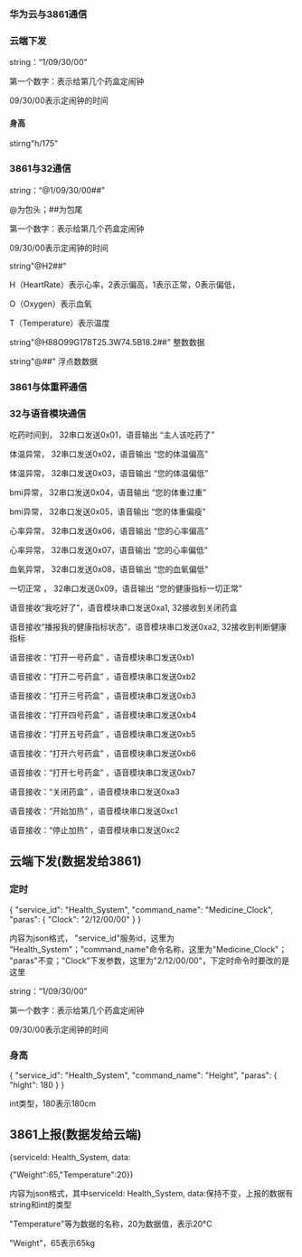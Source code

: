 ### 华为云与3861通信

### 云端下发



string：“1/09/30/00”

第一个数字：表示给第几个药盒定闹钟

09/30/00表示定闹钟的时间

#### 身高

stirng"h/175"





### 3861与32通信

string：“@1/09/30/00##”

@为包头；##为包尾

第一个数字：表示给第几个药盒定闹钟

09/30/00表示定闹钟的时间



string"@H2##"

H（HeartRate）表示心率，2表示偏高，1表示正常，0表示偏低，

O（Oxygen）表示血氧

T（Temperature）表示温度

string"@H88O99G178T25.3W74.5B18.2##"    		整数数据

string"@##"					浮点数数据

### 3861与体重秤通信







### 32与语音模块通信

吃药时间到，	32串口发送0x01，语音输出 “主人该吃药了”

体温异常，		32串口发送0x02，语音输出 “您的体温偏高”

体温异常，		32串口发送0x03，语音输出 “您的体温偏低”

bmi异常，		32串口发送0x04，语音输出 “您的体重过重”

bmi异常，		32串口发送0x05，语音输出 “您的体重偏瘦”

心率异常，		32串口发送0x06，语音输出 “您的心率偏高”

心率异常，		32串口发送0x07，语音输出 “您的心率偏低”

血氧异常，		32串口发送0x08，语音输出 “您的血氧偏低”

一切正常 ，		32串口发送0x09，语音输出 “您的健康指标一切正常”



语音接收“我吃好了”，语音模块串口发送0xa1, 32接收到关闭药盒

语音接收“播报我的健康指标状态”，语音模块串口发送0xa2, 32接收到判断健康指标



语音接收：“打开一号药盒” ，语音模块串口发送0xb1

语音接收：“打开二号药盒” ，语音模块串口发送0xb2

语音接收：“打开三号药盒” ，语音模块串口发送0xb3

语音接收：“打开四号药盒” ，语音模块串口发送0xb4

语音接收：“打开五号药盒” ，语音模块串口发送0xb5

语音接收：“打开六号药盒” ，语音模块串口发送0xb6

语音接收：“打开七号药盒” ，语音模块串口发送0xb7

语音接收：“关闭药盒” ，语音模块串口发送0xa3



语音接收：“开始加热” ，语音模块串口发送0xc1

语音接收：“停止加热” ，语音模块串口发送0xc2

## 云端下发(数据发给3861)



###  定时

 { "service_id": "Health_System", "command_name": "Medicine_Clock", "paras": { "Clock": "2/12/00/00" } }

内容为json格式， "service_id"服务id，这里为 "Health_System"；"command_name"命令名称，这里为"Medicine_Clock"； "paras"不变；"Clock"下发参数，这里为"2/12/00/00"，下定时命令时要改的是这里



string：“1/09/30/00”

第一个数字：表示给第几个药盒定闹钟

09/30/00表示定闹钟的时间

### 身高

{ "service_id": "Health_System", "command_name": "Height", "paras": { "hight": 180 } }

int类型，180表示180cm



## 3861上报(数据发给云端)

{serviceId: Health_System, data: 

{"Weight":65,"Temperature":20}}

内容为json格式，其中serviceId: Health_System, data:保持不变，上报的数据有string和int的类型

"Temperature"等为数据的名称，20为数据值，表示20°C

"Weight"，65表示65kg

